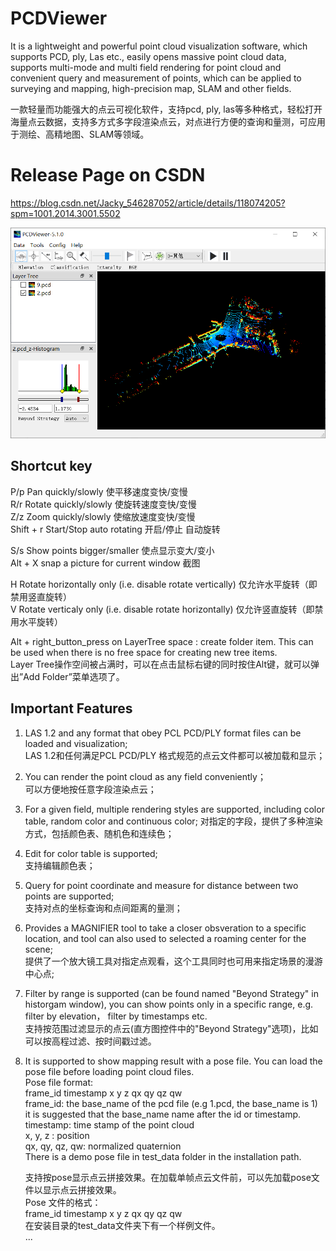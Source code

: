 # PCDViewer
It is a lightweight and powerful point cloud visualization software, which supports PCD, ply, Las etc., easily opens massive point cloud data, supports multi-mode and multi field rendering for point cloud and convenient query and measurement of points, which can be applied to surveying and mapping, high-precision map, SLAM and other fields.

一款轻量而功能强大的点云可视化软件，支持pcd, ply, las等多种格式，轻松打开海量点云数据，支持多方式多字段渲染点云，对点进行方便的查询和量测，可应用于测绘、高精地图、SLAM等领域。

# Release Page on CSDN  
https://blog.csdn.net/Jacky_546287052/article/details/118074205?spm=1001.2014.3001.5502

![image](https://github.com/XuShengpan/PCDViewer/blob/master/1.png)

## Shortcut key
P/p   Pan quickly/slowly      使平移速度变快/变慢  
R/r   Rotate quickly/slowly   使旋转速度变快/变慢  
Z/z   Zoom quickly/slowly     使缩放速度变快/变慢  
Shift + r   Start/Stop auto rotating    开启/停止 自动旋转  
  
S/s   Show points bigger/smaller  使点显示变大/变小  
Alt + X    snap a picture for current window  截图
  
H     Rotate horizontally only (i.e. disable rotate vertically)   仅允许水平旋转（即禁用竖直旋转）  
V     Rotate verticaly only (i.e. disable rotate horizontally)    仅允许竖直旋转（即禁用水平旋转）  

Alt + right_button_press on LayerTree space : create folder item. This can be used when there is no free space for creating new tree items.  
Layer Tree操作空间被占满时，可以在点击鼠标右键的同时按住Alt键，就可以弹出”Add Folder”菜单选项了。 
  
## Important Features
1. LAS 1.2 and any format that obey PCL PCD/PLY format files can be loaded and visualization;    
   LAS 1.2和任何满足PCL PCD/PLY 格式规范的点云文件都可以被加载和显示；  
2. You can render the point cloud as any field conveniently；  
   可以方便地按任意字段渲染点云；  
3. For a given field, multiple rendering styles are supported, including color table, random color and continuous color;
   对指定的字段，提供了多种渲染方式，包括颜色表、随机色和连续色；  
5. Edit for color table is supported;  
   支持编辑颜色表；  
6. Query for point coordinate and measure for distance between two points are supported;  
   支持对点的坐标查询和点间距离的量测；  
7. Provides a MAGNIFIER tool to take a closer obsveration to a specific location, and tool can also used to selected a roaming center for the scene;  
   提供了一个放大镜工具对指定点观看，这个工具同时也可用来指定场景的漫游中心点;  
8. Filter by range is supported (can be found named "Beyond Strategy" in historgam window), you can show points only in a specific range, e.g. filter by elevation， filter by timestamps etc.  
   支持按范围过滤显示的点云(直方图控件中的"Beyond Strategy"选项)，比如可以按高程过滤、按时间戳过滤。
9. It is supported to show mapping result with a pose file. You can load the pose file before loading point cloud files.  
   Pose file format:  
   frame_id  timestamp  x   y   z  qx  qy  qz  qw  
   frame_id: the base_name of the pcd file (e.g 1.pcd, the base_name is 1)  
             it is suggested that the base_name name after the id or timestamp.  
   timestamp: time stamp of the point cloud  
   x, y, z : position  
   qx, qy, qz, qw: normalized quaternion  
   There is a demo pose file in test_data folder in the installation path.  
   
   支持按pose显示点云拼接效果。在加载单帧点云文件前，可以先加载pose文件以显示点云拼接效果。  
   Pose 文件的格式：  
   frame_id  timestamp  x   y   z  qx  qy  qz  qw  
   在安装目录的test_data文件夹下有一个样例文件。  
...
 
